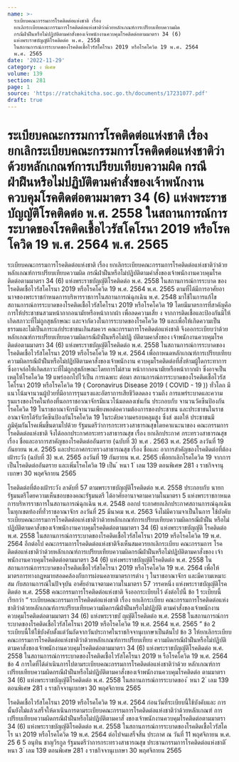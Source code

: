 ```yaml
---
name: >-
  ระเบียบคณะกรรมการโรคติดต่อแห่งชาติ เรื่อง
  ยกเลิกระเบียบคณะกรรมการโรคติดต่อแห่งชาติว่าด้วยหลักเกณฑ์การเปรียบเทียบความผิด
  กรณีฝ่าฝืนหรือไม่ปฏิบัติตามคำสั่งของเจ้าพนักงานควบคุมโรคติดต่อตามมาตรา 34 (6)
  แห่งพระราชบัญญัติโรคติดต่อ พ.ศ. 2558
  ในสถานการณ์การระบาดของโรคติดเชื้อไวรัสโคโรนา 2019 หรือโรคโควิด 19 พ.ศ. 2564
  พ.ศ. 2565
date: '2022-11-29'
category: ง พิเศษ
volume: 139
section: 281
page: 1
source: 'https://ratchakitcha.soc.go.th/documents/17231077.pdf'
draft: true
---
```


# ระเบียบคณะกรรมการโรคติดต่อแห่งชาติ เรื่อง ยกเลิกระเบียบคณะกรรมการโรคติดต่อแห่งชาติว่าด้วยหลักเกณฑ์การเปรียบเทียบความผิด กรณีฝ่าฝืนหรือไม่ปฏิบัติตามคำสั่งของเจ้าพนักงานควบคุมโรคติดต่อตามมาตรา 34 (6) แห่งพระราชบัญญัติโรคติดต่อ พ.ศ. 2558 ในสถานการณ์การระบาดของโรคติดเชื้อไวรัสโคโรนา 2019 หรือโรคโควิด 19 พ.ศ. 2564 พ.ศ. 2565

ระเบียบคณะกรรมการโรคติดต่อแห่งชาติ เรื่อง ยกเลิกระเบียบคณะกรรมการโรคติดต่อแห่งชาติว่าด้วยหลักเกณฑ์การเปรียบเทียบความผิด กรณีฝ่าฝืนหรือไม่ปฏิบัติตามคำสั่งของเจ้าพนักงานควบคุมโรคติดต่อตามมาตรา 34 (6) แห่งพระราชบัญญัติโรคติดต่อ พ.ศ. 2558 ในสถานการณ์การระบาด ของโรคติดเชื้อไวรัสโคโรนา 2019 หรือโรคโควิด 19 พ.ศ. 2564 พ.ศ. 2565 ตามที่ได้มีการอาศัยอานาจของพระราชกำหนดการบริหารราชการในสถานการณ์ฉุกเฉิน พ.ศ. 2548 มาใช้ในการแก้ไขสถานการณ์การระบาดของโรคติดเชื้อไวรัสโคโรนา 2019 หรือโรคโควิด 19 โดยมีมาตรการที่สาคัญคือ การให้ประชาชนสวมหน้ากากอนามัยหรือหน้ากากผ้า เพื่อลดความเสี่ย ง จากการติดเชื้อและป้องกันมิให้เกิดสภาวะที่ไม่ถูกสุขลักษณะ และจากัดวงในการระบาดของโรคโควิด 19 และเพื่อให้เกิดความเป็นธรรมและไม่เป็นภาระแก่ประชาชนเกินสมควร คณะกรรมการโรคติดต่อแห่งชาติ จึงออกระเบียบว่าด้วยหลักเกณฑ์การเปรียบเทียบความผิดกรณีฝ่าฝืนหรือไม่ปฏิ บัติตามคาสั่งของ เจ้าพนักงานควบคุมโรคติดต่อตามมาตรา 34 (6) แห่งพระราชบัญญัติโรคติดต่อ พ.ศ. 2558 ในสถานการณ์การระบาดของโรคติดเชื้อไวรัสโคโรนา 2019 หรือโรคโควิด 19 พ.ศ. 2564 เพื่อกาหนดหลักเกณฑ์การเปรียบเทียบความผิดกรณีฝ่าฝืนหรือไม่ปฏิบัติตามคาสั่งของเจ้าพนักงาน ควบคุมโรคติดต่อที่สั่งห้ามผู้ใดกระทาการซึ่งอาจก่อให้เกิดสภาวะที่ไม่ถูกสุขลักษณะโดยการไม่สวม หน้ากากอนามัยหรือหน้ากากผ้า ซึ่งอาจเป็นเหตุให้โรคโควิด 19 แพร่ออกไปไว้เป็น การเฉพาะ ต่อมา สถานการณ์การระบาดของโรคติดเชื้อไวรัสโคโรนา 2019 หรือโรคโควิด 19 ( Coronavirus Disease 2019 ( COVID - 19 )) ทั่วโลก มีแนวโน้มจานวนผู้ป่วยที่มีอาการรุนแรงและอัตราการเสียชีวิตลดลง รวมถึง การแพร่ระบาดและความรุนแรงของโรคในท้องที่นอกราชอาณาจักรมีแนวโน้มลดลงเช่นกัน ประกอบกับ จานวนวัคซีนป้องกันโรคโควิด 19 ในราชอาณาจักรมีจานวนเพียงพอต่อความต้องการของประชาชน และประชาชนในราชอาณาจักรได้รับวัคซีนป้องกันโรคโควิด 19 ในระดับความครอบคลุมสูง ซึ่งส่ งผลให้ ประชาชนมีภูมิคุ้มกันโรคเพิ่มขึ้นตามไปด้วย รัฐมนตรีว่าการกระทรวงสาธารณสุขโดยคาแนะนาของ คณะกรรมการโรคติดต่อแห่งชาติ จึงได้ออกประกาศกระทรวงสาธารณสุข เรื่อง ยกเลิกประกาศ กระทรวงสาธารณสุข เรื่อง ชื่อและอาการสาคัญของโรคติดต่ออันตราย (ฉบับที่ 3) พ.ศ . 2563 พ.ศ. 2565 ลงวันที่ 19 กันยายน พ.ศ. 2565 และประกาศกระทรวงสาธารณสุข เรื่อง ชื่อและ อาการสำคัญของโรคติดต่อที่ต้องเฝ้าระวัง (ฉบับที่ 3) พ.ศ. 2565 ลงวันที่ 19 กันยายน พ.ศ. 2565 เพื่อยกเลิกโรคโควิด 19 จากการเป็นโรคติดต่ออันตราย และเพิ่มโรคโควิด 19 เป็น ้ หนา 1 ่ เลม 139 ตอนพิเศษ 281 ง ราชกิจจานุเบกษา 30 พฤศจิกายน 2565

โรคติดต่อที่ต้องเฝ้าระวัง ลาดับที่ 57 ตามพระราชบัญญัติโรคติดต่อ พ.ศ. 2558 ประกอบกับ นายกรัฐมนตรีโดยความเห็นชอบของคณะรัฐมนตรี ได้อาศัยอานาจตามความในมาตรา 5 แห่งพระราชกาหนด การบริหารราชการในสถานการณ์ฉุกเฉิน พ.ศ. 2548 ออกป ระกาศยกเลิกประกาศสถานการณ์ฉุกเฉิน ในทุกเขตท้องที่ทั่วราชอาณาจักร ลงวันที่ 25 มีนาคม พ.ศ. 2563 จึงไม่มีความจาเป็นในการ ใช้บังคับระเบียบคณะกรรมการโรคติดต่อแห่งชาติว่าด้วยหลักเกณฑ์การเปรียบเทียบความผิดกรณีฝ่าฝืน หรือไม่ปฏิบัติตามคาสั่งของเจ้าพนักงานควบคุมโรคติดต่อตามมาตรา 34 (6) แห่งพระราชบัญญัติ โรคติดต่อ พ.ศ. 2558 ในสถานการณ์การระบาดของโรคติดเชื้อไวรัสโคโรนา 2019 หรือโรคโควิด 19 พ.ศ. 2564 อีกต่อไป คณะกรรมการโรคติดต่อแห่งชาติจึงเห็นสมควรยกเลิกระเบียบ คณะกรรมการ โรคติดต่อแห่งชาติว่าด้วยหลักเกณฑ์การเปรียบเทียบความผิดกรณีฝ่าฝืนหรือไม่ปฏิบัติตามคาสั่งของ เจ้าพนักงานควบคุมโรคติดต่อตามมาตรา 34 (6) แห่งพระราชบัญญัติโรคติดต่อ พ.ศ. 2558 ในสถานการณ์การระบาดของโรคติดเชื้อไวรัสโคโรนา 2019 หรือโรคโควิด 19 พ.ศ. 2564 เพื่อให้ มาตรการทางกฎหมายสอดคล้องกับการผ่อนคลายมาตรการต่าง ๆ ในราชอาณาจักร และมีความเหมาะสม กับสถานการณ์ในปัจจุบัน อาศัยอำนาจตามความในมาตรา 57 วรรคหนึ่ง แห่งพระราชบัญญัติโรคติดต่อ พ.ศ. 2558 คณะกรรมการโรคติดต่อแห่งชาติ จึงออกระเบียบไว้ ดังต่อไปนี้ ข้อ 1 ระเบียบนี้เรียกว่า “ ระเบียบคณะกรรมการโรคติดต่อแห่งชาติ เรื่อง ยกเลิกระเบียบ คณะกรรมการโรคติดต่อแห่งชาติว่าด้วยหลักเกณฑ์การเปรียบเทียบความผิดกรณีฝ่าฝืนหรือไม่ปฏิบัติ ตามคำสั่งของเจ้าพนักงานควบคุมโรคติดต่อตามมาตรา 34 (6) แห่งพระราชบั ญญัติโรคติดต่อ พ.ศ. 2558 ในสถานการณ์การระบาดของโรคติดเชื้อไวรัสโคโรนา 2019 หรือโรคโควิด 19 พ.ศ. 2564 พ.ศ. 2565 ” ข้อ 2 ระเบียบนี้ให้ใช้บังคับตั้งแต่วันถัดจากวันประกาศในราชกิจจานุเบกษาเป็นต้นไป ข้อ 3 ให้ยกเลิกระเบียบคณะกรรมการโรคติดต่อแห่งชาติว่าด้วยหลักเกณฑ์การเปรียบเทียบ ความผิดกรณีฝ่าฝืนหรือไม่ปฏิบัติตามคาสั่งของเจ้าพนักงานควบคุมโรคติดต่อตามมาตรา 34 (6) แห่งพระราชบัญญัติโรคติดต่อ พ.ศ. 2558 ในสถานการณ์การระบาดของโรคติดเชื้อไวรัสโคโรนา 2019 ห รือโรคโควิด 19 พ.ศ. 2564 ข้อ 4 การใดที่ได้ดำเนินการไปตามระเบียบคณะกรรมการโรคติดต่อแห่งชาติว่าด้วย หลักเกณฑ์การเปรียบเทียบความผิดกรณีฝ่าฝืนหรือไม่ปฏิบัติตามคาสั่งของเจ้าพนักงานควบคุมโรคติดต่อ ตามมาตรา 34 (6) แห่งพระราชบัญญัติโรคติดต่อ พ.ศ. 2558 ในสถานการณ์การระบาดของ ้ หนา 2 ่ เลม 139 ตอนพิเศษ 281 ง ราชกิจจานุเบกษา 30 พฤศจิกายน 2565

โรคติดเชื้อไวรัสโคโรนา 2019 หรือโรคโควิด 19 พ.ศ. 2564 ก่อนวันที่ระเบียบนี้ใช้บังคับและ การนั้นยังไม่แล้วเสร็จให้ดาเนินการตามระเบียบคณะกรรมการโรคติดต่อแห่งชาติว่าด้วยหลักเกณฑ์ การเปรียบเทียบความผิดกรณีฝ่าฝืนหรือไม่ปฏิบัติตามคาสั่ งของเจ้าพนักงานควบคุมโรคติดต่อตามมาตรา 34 (6) แห่งพระราชบัญญัติโรคติดต่อ พ.ศ. 2558 ในสถานการณ์การระบาดของโรคติดเชื้อไวรัสโคโร นา 2019 หรือโรคโควิด 19 พ.ศ. 2564 ต่อไปจนเสร็จสิ้น ประกาศ ณ วันที่ 11 พฤศจิกายน พ.ศ. 25 6 5 อนุทิน ชาญวีรกูล รัฐมนตรีว่าการกระทรวงสาธารณสุข ประธานกรรมการโรคติดต่อแห่งชาติ ้ หนา 3 ่ เลม 139 ตอนพิเศษ 281 ง ราชกิจจานุเบกษา 30 พฤศจิกายน 2565
